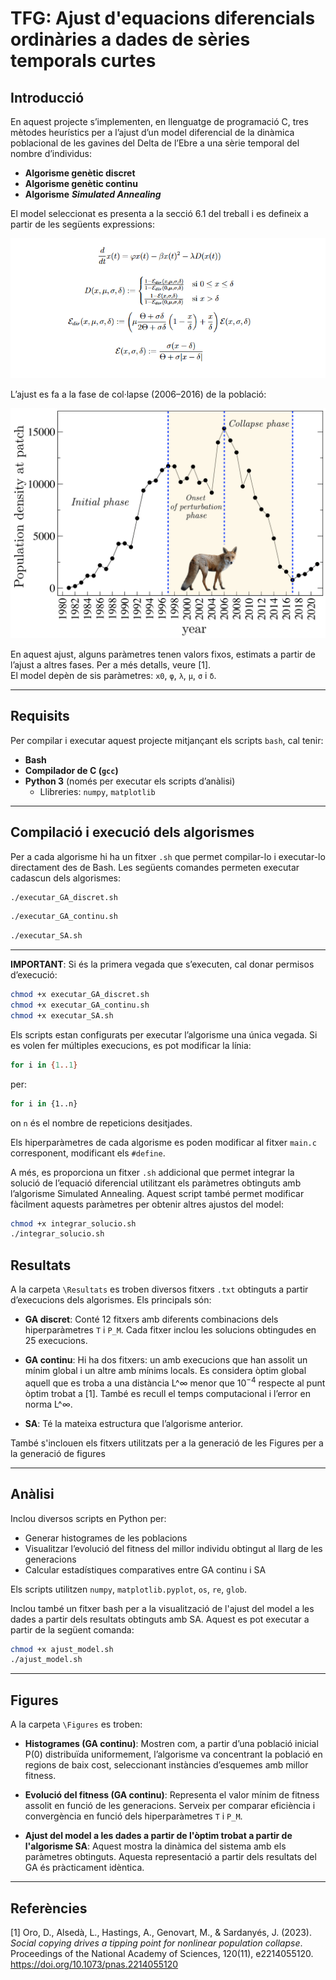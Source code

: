 # TFG: Ajust d'equacions diferencials ordinàries a dades de sèries temporals curtes

## Introducció

En aquest projecte s’implementen, en llenguatge de programació C, tres mètodes heurístics per a l’ajust d’un model diferencial de la dinàmica poblacional de les gavines del Delta de l’Ebre a una sèrie temporal del nombre d’individus:

- **Algorisme genètic discret**
- **Algorisme genètic continu**
- **Algorisme** ***Simulated Annealing***

El model seleccionat es presenta a la secció 6.1 del treball i es defineix a partir de les següents expressions:


![Model diferencial](Figures/model.png)

L’ajust es fa a la fase de col·lapse (2006–2016) de la població:


![Sèrie temporal de dades](Figures/all_data.png)

En aquest ajust, alguns paràmetres tenen valors fixos, estimats a partir de l’ajust a altres fases. Per a més detalls, veure [1].  
El model depèn de sis paràmetres: `x0`, `φ`, `λ`, `μ`, `σ` i `δ`.

---

## Requisits

Per compilar i executar aquest projecte mitjançant els scripts `bash`, cal tenir:

- **Bash**
- **Compilador de C (`gcc`)**
- **Python 3** (només per executar els scripts d’anàlisi)
  - Llibreries: `numpy`, `matplotlib`
    
---

## Compilació i execució dels algorismes

Per a cada algorisme hi ha un fitxer `.sh` que permet compilar-lo i executar-lo directament des de Bash. Les següents comandes permeten executar cadascun dels algorismes:

```bash
./executar_GA_discret.sh
```
```bash
./executar_GA_continu.sh
```
```bash
./executar_SA.sh
```
---

**IMPORTANT**: Si és la primera vegada que s’executen, cal donar permisos d’execució:

```bash
chmod +x executar_GA_discret.sh
chmod +x executar_GA_continu.sh
chmod +x executar_SA.sh
```

Els scripts estan configurats per executar l’algorisme una única vegada. Si es volen fer múltiples execucions, es pot modificar la línia:

```bash
for i in {1..1}
```

per:

```bash
for i in {1..n}
```

on `n` és el nombre de repeticions desitjades.

Els hiperparàmetres de cada algorisme es poden modificar al fitxer `main.c` corresponent, modificant els `#define`.

A més, es proporciona un fitxer `.sh` addicional que permet integrar la solució de l’equació diferencial utilitzant els paràmetres obtinguts amb l’algorisme Simulated Annealing. Aquest script també permet modificar fàcilment aquests paràmetres per obtenir altres ajustos del model:

```bash
chmod +x integrar_solucio.sh
./integrar_solucio.sh
```

## Resultats

A la carpeta `\Resultats` es troben diversos fitxers `.txt` obtinguts a partir d’execucions dels algorismes. Els principals són:

- **GA discret**: Conté 12 fitxers amb diferents combinacions dels hiperparàmetres `T` i `P_M`. Cada fitxer inclou les solucions obtingudes en 25 execucions.

- **GA continu**: Hi ha dos fitxers: un amb execucions que han assolit un mínim global i un altre amb mínims locals. Es considera òptim global aquell que es troba a una distància L^∞ menor que $10^{-4}$ respecte al punt òptim trobat a [1]. També es recull el temps computacional i l’error en norma L^∞.

- **SA**: Té la mateixa estructura que l’algorisme anterior.

També s'inclouen els fitxers utilitzats per a la generació de les Figures per a la generació de figures 

---

## Anàlisi

Inclou diversos scripts en Python per:

- Generar histogrames de les poblacions 
- Visualitzar l’evolució del fitness del millor individu obtingut al llarg de les generacions
- Calcular estadístiques comparatives entre GA continu i SA

Els scripts utilitzen `numpy`, `matplotlib.pyplot`, `os`, `re`, `glob`.

Inclou també un fitxer bash per a la visualització de l'ajust del model a les dades a partir dels resultats obtinguts amb SA. Aquest es pot executar a partir de la següent comanda:

```bash
chmod +x ajust_model.sh
./ajust_model.sh

```

---

## Figures

A la carpeta `\Figures` es troben:

- **Histogrames (GA continu)**: Mostren com, a partir d’una població inicial P(0) distribuïda uniformement, l’algorisme va concentrant la població en regions de baix cost, seleccionant instàncies d’esquemes amb millor fitness.

- **Evolució del fitness (GA continu)**: Representa el valor mínim de fitness assolit en funció de les generacions. Serveix per comparar eficiència i convergència en funció dels hiperparàmetres `T` i `P_M`.

- **Ajust del model a les dades a partir de l'òptim trobat a partir de l'algorisme SA**: Aquest mostra la dinàmica del sistema amb els paràmetres obtinguts. Aquesta representació a partir dels resultats del GA és pràcticament idèntica. 

---

## Referències

[1] Oro, D., Alsedà, L., Hastings, A., Genovart, M., & Sardanyés, J. (2023).  
*Social copying drives a tipping point for nonlinear population collapse*.  
Proceedings of the National Academy of Sciences, 120(11), e2214055120.  
https://doi.org/10.1073/pnas.2214055120
